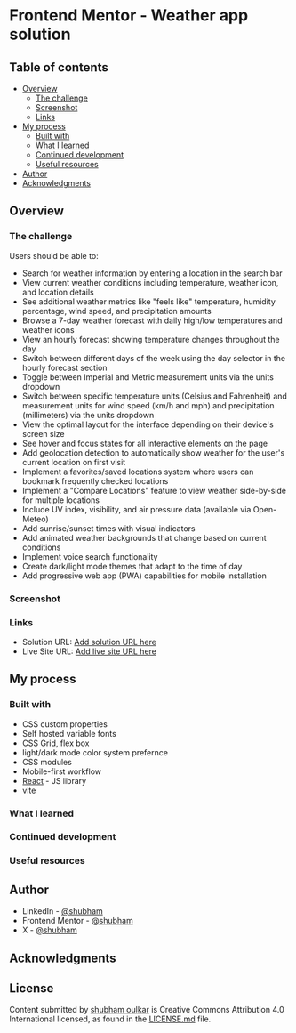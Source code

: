# Frontend Mentor - Weather app solution 

## Table of contents

- [Overview](#overview)
  - [The challenge](#the-challenge)
  - [Screenshot](#screenshot)
  - [Links](#links)
- [My process](#my-process)
  - [Built with](#built-with)
  - [What I learned](#what-i-learned)
  - [Continued development](#continued-development)
  - [Useful resources](#useful-resources)
- [Author](#author)
- [Acknowledgments](#acknowledgments)

## Overview

### The challenge

Users should be able to:

- Search for weather information by entering a location in the search bar
- View current weather conditions including temperature, weather icon, and location details
- See additional weather metrics like "feels like" temperature, humidity percentage, wind speed, and precipitation amounts
- Browse a 7-day weather forecast with daily high/low temperatures and weather icons
- View an hourly forecast showing temperature changes throughout the day
- Switch between different days of the week using the day selector in the hourly forecast section
- Toggle between Imperial and Metric measurement units via the units dropdown 
- Switch between specific temperature units (Celsius and Fahrenheit) and measurement units for wind speed (km/h and mph) and precipitation (millimeters) via the units dropdown
- View the optimal layout for the interface depending on their device's screen size
- See hover and focus states for all interactive elements on the page
- Add geolocation detection to automatically show weather for the user's current location on first visit
- Implement a favorites/saved locations system where users can bookmark frequently checked locations
- Implement a "Compare Locations" feature to view weather side-by-side for multiple locations
- Include UV index, visibility, and air pressure data (available via Open-Meteo)
- Add sunrise/sunset times with visual indicators
- Add animated weather backgrounds that change based on current conditions
- Implement voice search functionality
- Create dark/light mode themes that adapt to the time of day
- Add progressive web app (PWA) capabilities for mobile installation

### Screenshot

### Links

- Solution URL: [Add solution URL here](https://your-solution-url.com)
- Live Site URL: [Add live site URL here](https://your-live-site-url.com)

## My process

### Built with

- CSS custom properties
- Self hosted variable fonts
- CSS Grid, flex box
- light/dark mode color system prefernce
- CSS modules
- Mobile-first workflow
- [React](https://reactjs.org/) - JS library
- vite

### What I learned

### Continued development

### Useful resources

## Author

- LinkedIn - [@shubham](www.linkedin.com/in/shubham-oulkar)
- Frontend Mentor - [@shubham](https://www.frontendmentor.io/profile/ShubhamOulkar)
- X - [@shubham](https://x.com/shubhuoulkar)

## Acknowledgments

## License

Content submitted by [shubham oulkar](https://github.com/ShubhamOulkar) is Creative Commons Attribution 4.0 International licensed, as found in the [LICENSE.md](/LICENSE) file.
